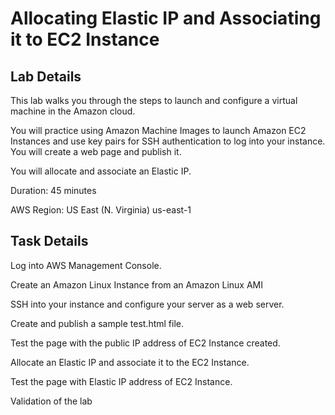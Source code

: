 # Allocating Elastic IP and Associating it to EC2 Instance

## Lab Details

This lab walks you through the steps to launch and configure a virtual machine in the Amazon cloud.

You will practice using Amazon Machine Images to launch Amazon EC2 Instances and use key pairs for SSH authentication to log into your instance. You will create a web page and publish it.

You will allocate and associate an Elastic IP.

Duration: 45 minutes

AWS Region: US East (N. Virginia) us-east-1

## Task Details

Log into AWS Management Console.

Create an Amazon Linux Instance from an Amazon Linux AMI

SSH into your instance and configure your server as a web server.

Create and publish a sample test.html file.

Test the page with the public IP address of EC2 Instance created.

Allocate an Elastic IP and associate it to the EC2 Instance.

Test the page with Elastic IP address of EC2 Instance.

Validation of the lab 
